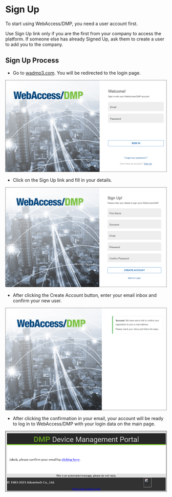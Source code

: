 # Sign Up

To start using WebAccess/DMP, you need a user account first. 

Use Sign Up link only if you are the first from your company to access the platform. If someone else has already Signed Up, ask them to create a user to add you to the company.



## Sign Up Process

- Go to [wadmp3.com](https://wadmp3.com). You will be redirected to the login page.

![Login Page](./LogIn.png)

- Click on the Sign Up link and fill in your details.

![Sign Up Page](./SignUp.png)

- After clicking the Create Account button, enter your email inbox and confirm your new user.
  
![Email Confirmation](./EmailConfirm.png)

- After clicking the confirmation in your email, your account will be ready to log in to WebAccess/DMP with your login data on the main page.

![Email Click](./emailconfirm2.png)
